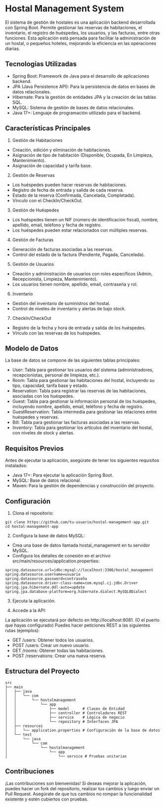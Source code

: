 # Hostal Management System
El sistema de gestión de hostales es una aplicación backend desarrollada con Spring Boot. Permite gestionar las reservas de habitaciones, el inventario, el registro de huéspedes, los usuarios, y las facturas, entre otras funciones. Esta aplicación está pensada para facilitar la administración de un hostal, o pequeños hoteles, mejorando la eficiencia en las operaciones diarias.

## Tecnologías Utilizadas
- Spring Boot: Framework de Java para el desarrollo de aplicaciones backend.
- JPA (Java Persistence API): Para la persistencia de datos en bases de datos relacionales.
- Hibernate: Para la gestión de entidades JPA y la creación de las tablas SQL.
- MySQL: Sistema de gestión de bases de datos relacionales.
- Java 17+: Lenguaje de programación utilizado para el backend.

## Características Principales
1. Gestión de Habitaciones
- Creación, edición y eliminación de habitaciones.
- Asignación de tipo de habitación (Disponible, Ocupada, En Limpieza, Mantenimiento).
- Asignación de capacidad y tarifa base.

2. Gestión de Reservas
- Los huéspedes pueden hacer reservas de habitaciones.
- Registro de fecha de entrada y salida de cada reserva.
- Estado de la reserva (Confirmada, Cancelada, Completada).
- Vínculo con el CheckIn/CheckOut.

3. Gestión de Huéspedes
- Los huéspedes tienen un NIF (número de identificación fiscal), nombre, apellido, email, teléfono y fecha de registro.
- Los huéspedes pueden estar relacionados con múltiples reservas.

4. Gestión de Facturas
- Generación de facturas asociadas a las reservas.
- Control del estado de la factura (Pendiente, Pagada, Cancelada).

5. Gestión de Usuarios
- Creación y administración de usuarios con roles específicos (Admin, Recepcionista, Limpieza, Mantenimiento).
- Los usuarios tienen nombre, apellido, email, contraseña y rol.

6. Inventario
- Gestión del inventario de suministros del hostal.
- Control de niveles de inventario y alertas de bajo stock.

7. CheckIn/CheckOut
- Registro de la fecha y hora de entrada y salida de los huéspedes.
- Vínculo con las reservas de los huéspedes.

## Modelo de Datos
La base de datos se compone de las siguientes tablas principales:

- User: Tabla para gestionar los usuarios del sistema (administradores, recepcionistas, personal de limpieza, etc.).
- Room: Tabla para gestionar las habitaciones del hostal, incluyendo su tipo, capacidad, tarifa base y estado.
- Reservation: Tabla para registrar las reservas de las habitaciones, asociadas con los huéspedes.
- Guest: Tabla para gestionar la información personal de los huéspedes, incluyendo nombre, apellido, email, teléfono y fecha de registro.
- GuestReservation: Tabla intermedia para gestionar las relaciones entre huéspedes y reservas.
- Bill: Tabla para gestionar las facturas asociadas a las reservas.
- Inventory: Tabla para gestionar los artículos del inventario del hostal, con niveles de stock y alertas.

## Requisitos Previos
Antes de ejecutar la aplicación, asegúrate de tener los siguientes requisitos instalados:

- Java 17+: Para ejecutar la aplicación Spring Boot.
- MySQL: Base de datos relacional.
- Maven: Para la gestión de dependencias y construcción del proyecto.

## Configuración
1. Clona el repositorio:
```
git clone https://github.com/tu-usuario/hostal-management-app.git
cd hostal-management-app
```

2. Configura la base de datos MySQL:
- Crea una base de datos llamada hostal_management en tu servidor MySQL.
- Configura los detalles de conexión en el archivo src/main/resources/application.properties:

```
spring.datasource.url=jdbc:mysql://localhost:3306/hostal_management
spring.datasource.username=usuario
spring.datasource.password=contraseña
spring.datasource.driver-class-name=com.mysql.cj.jdbc.Driver
spring.jpa.hibernate.ddl-auto=update
spring.jpa.database-platform=org.hibernate.dialect.MySQL8Dialect
```

3. Ejecuta la aplicación.

4. Accede a la API:

La aplicación se ejecutará por defecto en http://localhost:8081. (O el puerto que hayas configurado)
Puedes hacer peticiones REST a las siguientes rutas (ejemplos):
- GET /users: Obtener todos los usuarios.
- POST /users: Crear un nuevo usuario.
- GET /rooms: Obtener todas las habitaciones.
- POST /reservations: Crear una nueva reserva.

## Estructura del Proyecto
```
src
├── main
│   ├── java
│   │   └── com
│   │       └── hostalmanagement
│   │           └── app
│   │               ├── model      # Clases de Entidad
│   │               ├── controller # Controladores REST
│   │               ├── service    # Lógica de negocio
│   │               └── repository # Interfaces JPA
│   ├── resources
│   │   └── application.properties # Configuración de la base de datos
│   └── test
│       └── java
│           └── com
│               └── hostalmanagement
│                   └── app
│                       └── service # Pruebas unitarias
```

## Contribuciones
¡Las contribuciones son bienvenidas! Si deseas mejorar la aplicación, puedes hacer un fork del repositorio, realizar tus cambios y luego enviar un Pull Request. Asegúrate de que tus cambios no rompan la funcionalidad existente y estén cubiertos con pruebas.
